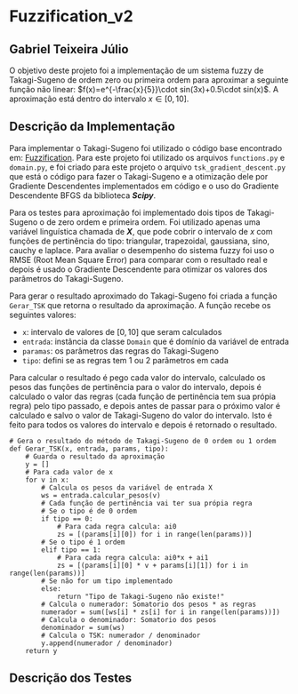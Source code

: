 ﻿# Fuzzification_v2

## Gabriel Teixeira Júlio

O objetivo deste projeto foi a implementação de um sistema fuzzy de Takagi-Sugeno de ordem zero ou primeira ordem para aproximar a seguinte função não linear: $f(x)=e^{-\frac{x}{5}}\cdot sin(3x)+0.5\cdot sin(x)$. A aproximação está dentro do intervalo $x\in [0,10]$.

## Descrição da Implementação

Para implementar o Takagi-Sugeno foi utilizado o código base encontrado em: [Fuzzification](https://github.com/Kingdrasill/Fuzzification). Para este projeto foi utilizado os arquivos `functions.py` e `domain.py`, e foi criado para este projeto o arquivo `tsk_gradient_descent.py` que está o código para fazer o Takagi-Sugeno e a otimização dele por Gradiente Descendentes implementados em código e o uso do Gradiente Descendente BFGS da biblioteca **_Scipy_**.

Para os testes para aproximação foi implementado dois tipos de Takagi-Sugeno o de zero ordem e primeira ordem. Foi utilizado apenas uma variável linguística chamada de **_X_**, que pode cobrir o intervalo de $x$ com funções de pertinência do tipo: triangular, trapezoidal, gaussiana, sino, cauchy e laplace. Para avaliar o desempenho do sistema fuzzy foi uso o RMSE (Root Mean Square Error) para comparar com o resultado real e depois é usado o Gradiente Descendente para otimizar os valores dos parâmetros do Takagi-Sugeno.

Para gerar o resultado aproximado do Takagi-Sugeno foi criada a função `Gerar_TSK` que retorna o resultado da aproximação. A função recebe os seguintes valores:

- `x`: intervalo de valores de $[0,10]$ que seram calculados
- `entrada`: instância da classe `Domain` que é domínio da variável de entrada
- `paramas`: os parâmetros das regras do Takagi-Sugeno
- `tipo`: defini se as regras tem 1 ou 2 parâmetros em cada

Para calcular o resultado é pego cada valor do intervalo, calculado os pesos das funções de pertinência para o valor do intervalo, depois é calculado o valor das regras (cada função de pertinência tem sua própia regra) pelo tipo passado, e depois antes de passar para o próximo valor é calculado e salvo o valor de Takagi-Sugeno do valor do intervalo. Isto é feito para todos os valores do intervalo e depois é retornado o resultado.

```
# Gera o resultado do método de Takagi-Sugeno de 0 ordem ou 1 ordem
def Gerar_TSK(x, entrada, params, tipo):
    # Guarda o resultado da aproximação
    y = []
    # Para cada valor de x
    for v in x:
        # Calcula os pesos da variável de entrada X
        ws = entrada.calcular_pesos(v)
        # Cada função de pertinência vai ter sua própia regra
        # Se o tipo é de 0 ordem
        if tipo == 0:
            # Para cada regra calcula: ai0
            zs = [(params[i][0]) for i in range(len(params))]
        # Se o tipo é 1 ordem
        elif tipo == 1:
            # Para cada regra calcula: ai0*x + ai1
            zs = [(params[i][0] * v + params[i][1]) for i in range(len(params))]
        # Se não for um tipo implementado
        else:
            return "Tipo de Takagi-Sugeno não existe!"
        # Calcula o numerador: Somatorio dos pesos * as regras
        numerador = sum([ws[i] * zs[i] for i in range(len(params))])
        # Calcula o denominador: Somatorio dos pesos
        denominador = sum(ws)
        # Calcula o TSK: numerador / denominador
        y.append(numerador / denominador)
    return y
```

## Descrição dos Testes
